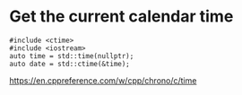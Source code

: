 # Get the current calendar time
    #include <ctime>
    #include <iostream>
    auto time = std::time(nullptr);
    auto date = std::ctime(&time);
    
https://en.cppreference.com/w/cpp/chrono/c/time
